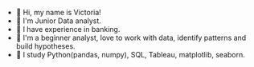 - 👋 Hi, my name is Victoria!
- 👀 I'm Junior Data analyst.
- 🌱 I have experience in banking.
- 💞️ I'm a beginner analyst, love to work with data, identify patterns and build hypotheses.
- 🌱 I study Python(pandas, numpy), SQL, Tableau, matplotlib, seaborn.
